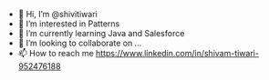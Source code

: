 - 👋 Hi, I’m @shivitiwari
- 👀 I’m interested in Patterns
- 🌱 I’m currently learning Java and Salesforce
- 💞️ I’m looking to collaborate on ...
- 📫 How to reach me https://www.linkedin.com/in/shivam-tiwari-952476188

<!---
shivitiwari/shivitiwari is a ✨ special ✨ repository because its `README.md` (this file) appears on your GitHub profile.
You can click the Preview link to take a look at your changes.
--->
